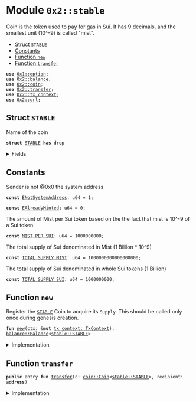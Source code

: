 
<a name="0x2_stable"></a>

# Module `0x2::stable`

Coin<BFC> is the token used to pay for gas in Sui.
It has 9 decimals, and the smallest unit (10^-9) is called "mist".


-  [Struct `STABLE`](#0x2_stable_STABLE)
-  [Constants](#@Constants_0)
-  [Function `new`](#0x2_stable_new)
-  [Function `transfer`](#0x2_stable_transfer)


<pre><code><b>use</b> <a href="">0x1::option</a>;
<b>use</b> <a href="balance.md#0x2_balance">0x2::balance</a>;
<b>use</b> <a href="coin.md#0x2_coin">0x2::coin</a>;
<b>use</b> <a href="transfer.md#0x2_transfer">0x2::transfer</a>;
<b>use</b> <a href="tx_context.md#0x2_tx_context">0x2::tx_context</a>;
<b>use</b> <a href="url.md#0x2_url">0x2::url</a>;
</code></pre>



<a name="0x2_stable_STABLE"></a>

## Struct `STABLE`

Name of the coin


<pre><code><b>struct</b> <a href="stable.md#0x2_stable_STABLE">STABLE</a> <b>has</b> drop
</code></pre>



<details>
<summary>Fields</summary>


<dl>
<dt>
<code>dummy_field: bool</code>
</dt>
<dd>

</dd>
</dl>


</details>

<a name="@Constants_0"></a>

## Constants


<a name="0x2_stable_ENotSystemAddress"></a>

Sender is not @0x0 the system address.


<pre><code><b>const</b> <a href="stable.md#0x2_stable_ENotSystemAddress">ENotSystemAddress</a>: u64 = 1;
</code></pre>



<a name="0x2_stable_EAlreadyMinted"></a>



<pre><code><b>const</b> <a href="stable.md#0x2_stable_EAlreadyMinted">EAlreadyMinted</a>: u64 = 0;
</code></pre>



<a name="0x2_stable_MIST_PER_SUI"></a>

The amount of Mist per Sui token based on the the fact that mist is
10^-9 of a Sui token


<pre><code><b>const</b> <a href="stable.md#0x2_stable_MIST_PER_SUI">MIST_PER_SUI</a>: u64 = 1000000000;
</code></pre>



<a name="0x2_stable_TOTAL_SUPPLY_MIST"></a>

The total supply of Sui denominated in Mist (1 Billion * 10^9)


<pre><code><b>const</b> <a href="stable.md#0x2_stable_TOTAL_SUPPLY_MIST">TOTAL_SUPPLY_MIST</a>: u64 = 1000000000000000000;
</code></pre>



<a name="0x2_stable_TOTAL_SUPPLY_SUI"></a>

The total supply of Sui denominated in whole Sui tokens (1 Billion)


<pre><code><b>const</b> <a href="stable.md#0x2_stable_TOTAL_SUPPLY_SUI">TOTAL_SUPPLY_SUI</a>: u64 = 1000000000;
</code></pre>



<a name="0x2_stable_new"></a>

## Function `new`

Register the <code><a href="stable.md#0x2_stable_STABLE">STABLE</a></code> Coin to acquire its <code>Supply</code>.
This should be called only once during genesis creation.


<pre><code><b>fun</b> <a href="stable.md#0x2_stable_new">new</a>(ctx: &<b>mut</b> <a href="tx_context.md#0x2_tx_context_TxContext">tx_context::TxContext</a>): <a href="balance.md#0x2_balance_Balance">balance::Balance</a>&lt;<a href="stable.md#0x2_stable_STABLE">stable::STABLE</a>&gt;
</code></pre>



<details>
<summary>Implementation</summary>


<pre><code><b>fun</b> <a href="stable.md#0x2_stable_new">new</a>(ctx: &<b>mut</b> TxContext): Balance&lt;<a href="stable.md#0x2_stable_STABLE">STABLE</a>&gt; {
    <b>assert</b>!(<a href="tx_context.md#0x2_tx_context_sender">tx_context::sender</a>(ctx) == @0x0, <a href="stable.md#0x2_stable_ENotSystemAddress">ENotSystemAddress</a>);
    <b>assert</b>!(<a href="tx_context.md#0x2_tx_context_epoch">tx_context::epoch</a>(ctx) == 0, <a href="stable.md#0x2_stable_EAlreadyMinted">EAlreadyMinted</a>);

    <b>let</b> (treasury, metadata) = <a href="coin.md#0x2_coin_create_currency">coin::create_currency</a>(
        <a href="stable.md#0x2_stable_STABLE">STABLE</a>{},
        9,
        b"<a href="stable.md#0x2_stable_STABLE">STABLE</a>",
        b"Stable",
        b"",
        <a href="_none">option::none</a>(),
        ctx
    );
    <a href="transfer.md#0x2_transfer_public_freeze_object">transfer::public_freeze_object</a>(metadata);
    <b>let</b> supply = <a href="coin.md#0x2_coin_treasury_into_supply">coin::treasury_into_supply</a>(treasury);
    <b>let</b> total_sui = <a href="balance.md#0x2_balance_increase_supply">balance::increase_supply</a>(&<b>mut</b> supply, <a href="stable.md#0x2_stable_TOTAL_SUPPLY_MIST">TOTAL_SUPPLY_MIST</a>);
    <a href="balance.md#0x2_balance_destroy_supply">balance::destroy_supply</a>(supply);
    total_sui
}
</code></pre>



</details>

<a name="0x2_stable_transfer"></a>

## Function `transfer`



<pre><code><b>public</b> entry <b>fun</b> <a href="transfer.md#0x2_transfer">transfer</a>(c: <a href="coin.md#0x2_coin_Coin">coin::Coin</a>&lt;<a href="stable.md#0x2_stable_STABLE">stable::STABLE</a>&gt;, recipient: <b>address</b>)
</code></pre>



<details>
<summary>Implementation</summary>


<pre><code><b>public</b> entry <b>fun</b> <a href="transfer.md#0x2_transfer">transfer</a>(c: <a href="coin.md#0x2_coin_Coin">coin::Coin</a>&lt;<a href="stable.md#0x2_stable_STABLE">STABLE</a>&gt;, recipient: <b>address</b>) {
    <a href="transfer.md#0x2_transfer_public_transfer">transfer::public_transfer</a>(c, recipient)
}
</code></pre>



</details>
